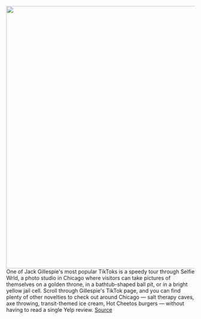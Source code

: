 <img src='https://cdn.vox-cdn.com/thumbor/w4eLWI1clB18VVl_4GBPSO8ZtKk=/0x0:2040x1360/1200x675/filters:focal(857x517:1183x843)/cdn.vox-cdn.com/uploads/chorus_image/image/69767727/VRG_ILLO_4687_TikTok_tour_guide_.0.jpg' width='700px' /><br/>
One of Jack Gillespie's most popular TikToks is a speedy tour through Selfie Wrld, a photo studio in Chicago where visitors can take pictures of themselves on a golden throne, in a bathtub-shaped ball pit, or in a bright yellow jail cell. Scroll through Gillespie's TikTok page, and you can find plenty of other novelties to check out around Chicago — salt therapy caves, axe throwing, transit-themed ice cream, Hot Cheetos burgers — without having to read a single Yelp review.
<a href='https://www.theverge.com/22618363/tiktok-tour-guides-city-restaurant-previews-influencers'> Source <a/>